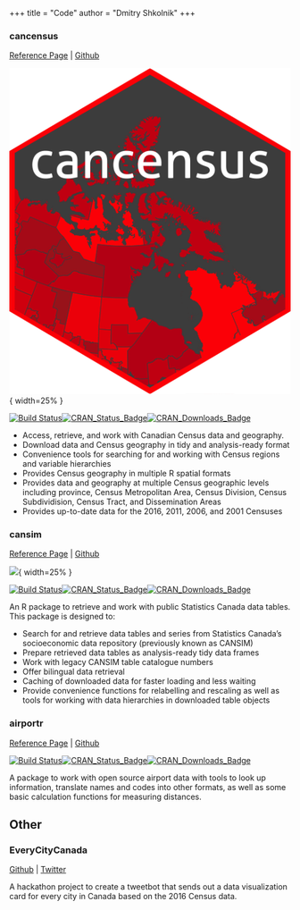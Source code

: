 +++
title = "Code"
author = "Dmitry Shkolnik"
+++

### cancensus 

[Reference Page](https://mountainmath.github.io/cancensus/index.html) | [Github](https://github.com/mountainMath/cancensus)

![](https://raw.githubusercontent.com/mountainMath/cancensus/master/images/cancensus-sticker.png){ width=25% }

[![Build Status](https://travis-ci.org/mountainMath/cancensus.svg?branch=master)](https://travis-ci.org/mountainMath/cancensus)[![CRAN_Status_Badge](https://www.r-pkg.org/badges/version/cancensus)](https://cran.r-project.org/package=cancensus)[![CRAN_Downloads_Badge](https://cranlogs.r-pkg.org/badges/cancensus)](https://cranlogs.r-pkg.org/badges/cancensus)

* Access, retrieve, and work with Canadian Census data and geography.
* Download data and Census geography in tidy and analysis-ready format
* Convenience tools for searching for and working with Census regions and variable hierarchies
* Provides Census geography in multiple R spatial formats
* Provides data and geography at multiple Census geographic levels including province, Census Metropolitan Area, Census Division, Census Subdividision, Census Tract, and Dissemination Areas
* Provides up-to-date data for the 2016, 2011, 2006, and 2001 Censuses

### cansim

[Reference Page](https://mountainmath.github.io/cansim/index.html) | [Github](https://github.com/mountainMath/cansim)

![](https://raw.githubusercontent.com/mountainMath/cansim/master/images/cansim-sticker.png){ width=25% }

[![Build Status](https://travis-ci.org/mountainMath/cansim.svg?branch=master)](https://travis-ci.org/mountainMath/cansim)[![CRAN_Status_Badge](https://www.r-pkg.org/badges/version/cansim)](https://cran.r-project.org/package=cansim)[![CRAN_Downloads_Badge](https://cranlogs.r-pkg.org/badges/cansim)](https://cranlogs.r-pkg.org/badges/cansim)

An R package to retrieve and work with public Statistics Canada data tables. This package is designed to: 

* Search for and retrieve data tables and series from Statistics Canada’s socioeconomic data repository (previously known as CANSIM)
* Prepare retrieved data tables as analysis-ready tidy data frames
* Work with legacy CANSIM table catalogue numbers
* Offer bilingual data retrieval
* Caching of downloaded data for faster loading and less waiting
* Provide convenience functions for relabelling and rescaling as well as tools for working with data hierarchies in downloaded table objects

### airportr

[Reference Page](https://dshkol.github.io/airportr/index.html) | [Github](https://github.com/dshkol/airportr)

[![Build Status](https://travis-ci.org/dshkol/airportr.svg?branch=master)](https://travis-ci.org/dshkol/airportr)[![CRAN_Status_Badge](https://www.r-pkg.org/badges/version/airportr)](https://cran.r-project.org/package=airportr)[![CRAN_Downloads_Badge](https://cranlogs.r-pkg.org/badges/airportr)](https://cranlogs.r-pkg.org/badges/airportr)

A package to work with open source airport data with tools to look up information, translate names and codes into other formats, as well as some basic calculation functions for measuring distances.

## Other
### EveryCityCanada

[Github](https://github.com/mountainMath/every_city_canada) | [Twitter](https://twitter.com/EveryCityCanada)

A hackathon project to create a tweetbot that sends out a data visualization card for every city in Canada based on the 2016 Census data. 
